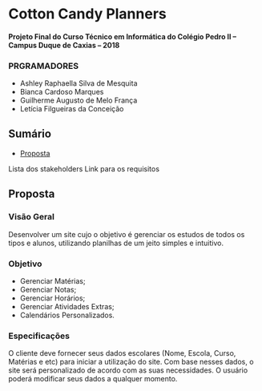# Cotton Candy Planners

#### Projeto Final do Curso Técnico em Informática do Colégio Pedro II – Campus Duque de Caxias – 2018

### PRGRAMADORES
* Ashley Raphaella Silva de Mesquita
* Bianca Cardoso Marques
* Guilherme Augusto de Melo França
* Letícia Filgueiras da Conceição


## Sumário
- [Proposta](#proposta)


Lista dos stakeholders
Link para os requisitos




## Proposta

### Visão Geral
Desenvolver um site cujo o objetivo é gerenciar os estudos de todos os tipos e alunos, utilizando planilhas de um jeito simples e intuitivo.

### Objetivo
* Gerenciar Matérias;
* Gerenciar Notas;
* Gerenciar Horários;
* Gerenciar Atividades Extras;
* Calendários Personalizados.

### Especificações

O cliente deve fornecer seus dados escolares (Nome, Escola, Curso, Matérias e etc)  para iniciar a utilização do site.
Com base nesses dados, o site será personalizado de acordo com as suas necessidades.
O usuário poderá modificar seus dados a qualquer momento.
